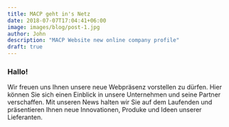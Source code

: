 ```yaml
---
title: MACP geht in's Netz
date: 2018-07-07T17:04:41+06:00
image: images/blog/post-1.jpg
author: John
description: "MACP Website new online company profile"
draft: true
---
```


### Hallo! 

Wir freuen uns Ihnen unsere neue Webpräsenz vorstellen zu dürfen. Hier können Sie sich einen Einblick in unsere Unternehmen und seine Partner verschaffen. Mit unseren News halten wir Sie auf dem Laufenden und präsentieren Ihnen neue Innovationen, Produke und Ideen unserer Lieferanten.


